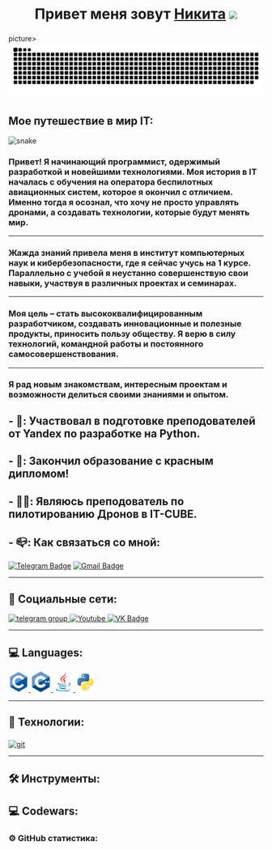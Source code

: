 <h1 align="center">Привет меня зовут <a href="https://daniilshat.ru/" target="_blank">Никита</a> 
<img src="https://github.com/blackcater/blackcater/raw/main/images/Hi.gif" height="32"/></h1>
<h3 align="center"></h3>

picture>
  <source
    media="(prefers-color-scheme: dark)"
    srcset="https://raw.githubusercontent.com/platane/snk/output/github-contribution-grid-snake-dark.svg"
  />
  <img
    alt="github contribution grid snake animation"
    src="https://raw.githubusercontent.com/platane/snk/output/github-contribution-grid-snake.svg"
  />
</picture>


## Мое путешествие в мир IT:
<p align="centr"> 
 <img width="20" src="assets/mario.game.svg" alt="snake"/>
</p>

### Привет! Я начинающий программист, одержимый разработкой и новейшими      технологиями. Моя история в IT началась с обучения на оператора беспилотных авиационных систем, которое я окончил с отличием. Именно тогда я осознал, что хочу не просто управлять дронами, а создавать технологии, которые будут менять мир.
---
### Жажда знаний привела меня в институт компьютерных наук и кибербезопасности, где я сейчас учусь на 1 курсе. Параллельно с учебой я неустанно совершенствую свои навыки, участвуя в различных проектах и семинарах.
---
### Моя цель – стать высококвалифицированным разработчиком, создавать инновационные и полезные продукты, приносить пользу обществу. Я верю в силу технологий, командной работы и постоянного самосовершенствования.
---
### Я рад новым знакомствам, интересным проектам и возможности делиться своими знаниями и опытом.

## - 🥇: Участвовал в подготовке преподователей от Yandex по разработке на Python.

## - 📕: Закончил образование с красным дипломом!

## - 👨‍🏫: Являюсь преподователь по пилотированию Дронов в IT-CUBE.

## - 📪: Как связаться со мной: 
[![Telegram Badge](https://img.shields.io/badge/-Kulikov-blue?style=flat&logo=Telegram&logoColor=white)](https://jedi_Anakin) [![Gmail Badge](https://img.shields.io/badge/-Gmail-orange?style=flat&logo=Gmail&logoColor=white)](mailto:elspiderman2307@gmail.com)

---

## 🤝 Социальные сети:
  <div id="badges">
    </a>
    <a href="https://t.me/jedi_Anakin" target="_blank">
      <img src="https://cdn-icons-png.flaticon.com/512/2111/2111646.png" width="40" height="40" alt="telegram group" />
    </a>
    <a href="https://www.youtube.com/channel/UCgzEV5bmio3vDqzYf0mN0UQ" target="_blank">
      <img src="https://cdn-icons-png.flaticon.com/512/3670/3670147.png" width="40" height="40" alt="Youtube"/>
    </a>
    <a href="https://vk.com/jedianakin" target="_blank">
      <img src="https://cdn-icons-png.flaticon.com/512/145/145813.png" width="40" height="40" alt="VK Badge"/>
    </a>
  </div> 
  

---

## 💻 Languages:

<p align="left"> <a href="https://www.cprogramming.com/" target="_blank" rel="noreferrer"> <img src="https://raw.githubusercontent.com/devicons/devicon/master/icons/c/c-original.svg" alt="c" width="40" height="40"/> 
</a> <a href="https://www.w3schools.com/cpp/" target="_blank" rel="noreferrer"> <img src="https://raw.githubusercontent.com/devicons/devicon/master/icons/cplusplus/cplusplus-original.svg" alt="cplusplus" width="40" height="40"/> </a> <a href="https://www.java.com" target="_blank" rel="noreferrer"> <img src="https://raw.githubusercontent.com/devicons/devicon/master/icons/java/java-original.svg" alt="java" width="40" height="40"/> 
</a> <a href="https://www.python.org" target="_blank" rel="noreferrer"> <img src="https://raw.githubusercontent.com/devicons/devicon/master/icons/python/python-original.svg" alt="python" width="40" height="40"/> </a> </p>

---
## 💎 Технологии:
<h3 align="left"></h3>
</a> <a href="https://git-scm.com/" target="_blank" rel="noreferrer"> <img src="https://www.vectorlogo.zone/logos/git-scm/git-scm-icon.svg" alt="git" width="40" height="40"/></a>

---
## 🛠 Инструменты:


## 💻 Codewars:



### ⚙️ GitHub статистика:

 
